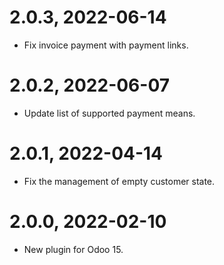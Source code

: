 2.0.3, 2022-06-14
=============
- Fix invoice payment with payment links.

2.0.2, 2022-06-07
=============
- Update list of supported payment means.

2.0.1, 2022-04-14
=============
- Fix the management of empty customer state.

2.0.0, 2022-02-10
=============
- New plugin for Odoo 15.